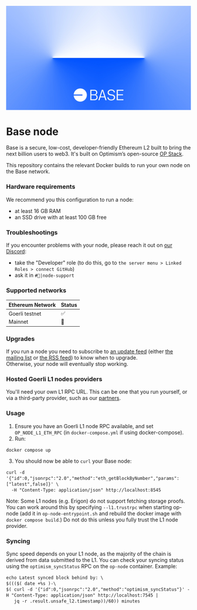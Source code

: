 ![Base](logo.webp)

# Base node

Base is a secure, low-cost, developer-friendly Ethereum L2 built to bring the next billion users to web3. It's built on Optimism’s open-source [OP Stack](https://stack.optimism.io/).

This repository contains the relevant Docker builds to run your own node on the Base network.

### Hardware requirements

We recommend you this configuration to run a node:
- at least 16 GB RAM
- an SSD drive with at least 100 GB free

### Troubleshootings

If you encounter problems with your node, please reach it out on [our Discord](https://discord.gg/buildonbase):
- take the "Developer" role (to do this, go to `the server menu > Linked Roles > connect GitHub`)
- ask it in `#🛟|node-support`

### Supported networks

| Ethereum Network | Status |
|------------------|--------|
| Goerli testnet   | ✅     |
| Mainnet          | 🚧     |

### Upgrades

If you run a node you need to subscribe to [an update feed](https://community.optimism.io/docs/developers/releases/) (either [the mailing list](https://groups.google.com/a/optimism.io/g/optimism-announce) or [the RSS feed](https://changelog.optimism.io/feed.xml)) to know when to upgrade. <br/>
Otherwise, your node will eventually stop working.

### Hosted Goerli L1 nodes providers

You'll need your own L1 RPC URL. This can be one that you run yourself, or via a third-party provider, such as our [partners](https://docs.base.org/tools/node-providers/).

### Usage

1. Ensure you have an Goerli L1 node RPC available, and set `OP_NODE_L1_ETH_RPC` (in `docker-compose.yml` if using docker-compose).
2. Run:
```
docker compose up
```
3. You should now be able to `curl` your Base node:
```
curl -d '{"id":0,"jsonrpc":"2.0","method":"eth_getBlockByNumber","params":["latest",false]}' \
  -H "Content-Type: application/json" http://localhost:8545
```

Note: Some L1 nodes (e.g. Erigon) do not support fetching storage proofs. You can work around this by specifying `--l1.trustrpc` when starting op-node (add it in `op-node-entrypoint.sh` and rebuild the docker image with `docker compose build`.) Do not do this unless you fully trust the L1 node provider.

### Syncing

Sync speed depends on your L1 node, as the majority of the chain is derived from data submitted to the L1. You can check your syncing status using the `optimism_syncStatus` RPC on the `op-node` container. Example:
```
echo Latest synced block behind by: \
$((($( date +%s )-\
$( curl -d '{"id":0,"jsonrpc":"2.0","method":"optimism_syncStatus"}' -H "Content-Type: application/json" http://localhost:7545 |
   jq -r .result.unsafe_l2.timestamp))/60)) minutes
```
